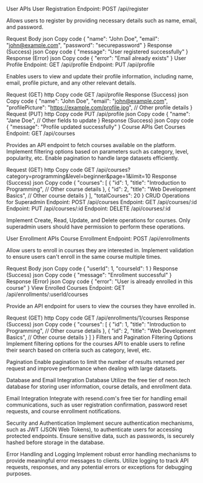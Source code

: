 User APIs
User Registration
Endpoint: POST /api/register

Allows users to register by providing necessary details such as name, email, and password.

Request Body
json
Copy code
{
"name": "John Doe",
"email": "john@example.com",
"password": "securepassword"
}
Response (Success)
json
Copy code
{
"message": "User registered successfully"
}
Response (Error)
json
Copy code
{
"error": "Email already exists"
}
User Profile
Endpoint: GET /api/profile
Endpoint: PUT /api/profile

Enables users to view and update their profile information, including name, email, profile picture, and any other relevant details.

Request (GET)
http
Copy code
GET /api/profile
Response (Success)
json
Copy code
{
"name": "John Doe",
"email": "john@example.com",
"profilePicture": "https://example.com/profile.jpg",
// Other profile details
}
Request (PUT)
http
Copy code
PUT /api/profile
json
Copy code
{
"name": "Jane Doe",
// Other fields to update
}
Response (Success)
json
Copy code
{
"message": "Profile updated successfully"
}
Course APIs
Get Courses
Endpoint: GET /api/courses

Provides an API endpoint to fetch courses available on the platform. Implement filtering options based on parameters such as category, level, popularity, etc. Enable pagination to handle large datasets efficiently.

Request (GET)
http
Copy code
GET /api/courses?category=programming&level=beginner&page=1&limit=10
Response (Success)
json
Copy code
{
"courses": [
{
"id": 1,
"title": "Introduction to Programming",
// Other course details
},
{
"id": 2,
"title": "Web Development Basics",
// Other course details
}
],
"totalCourses": 20
}
CRUD Operations for Superadmin
Endpoint: POST /api/courses
Endpoint: GET /api/courses/:id
Endpoint: PUT /api/courses/:id
Endpoint: DELETE /api/courses/:id

Implement Create, Read, Update, and Delete operations for courses. Only superadmin users should have permission to perform these operations.

User Enrollment APIs
Course Enrollment
Endpoint: POST /api/enrollments

Allow users to enroll in courses they are interested in. Implement validation to ensure users can't enroll in the same course multiple times.

Request Body
json
Copy code
{
"userId": 1,
"courseId": 1
}
Response (Success)
json
Copy code
{
"message": "Enrollment successful"
}
Response (Error)
json
Copy code
{
"error": "User is already enrolled in this course"
}
View Enrolled Courses
Endpoint: GET /api/enrollments/:userId/courses

Provide an API endpoint for users to view the courses they have enrolled in.

Request (GET)
http
Copy code
GET /api/enrollments/1/courses
Response (Success)
json
Copy code
{
"courses": [
{
"id": 1,
"title": "Introduction to Programming",
// Other course details
},
{
"id": 2,
"title": "Web Development Basics",
// Other course details
}
]
}
Filters and Pagination
Filtering Options
Implement filtering options for the courses API to enable users to refine their search based on criteria such as category, level, etc.

Pagination
Enable pagination to limit the number of results returned per request and improve performance when dealing with large datasets.

Database and Email Integration
Database
Utilize the free tier of neon.tech database for storing user information, course details, and enrollment data.

Email Integration
Integrate with resend.com's free tier for handling email communications, such as user registration confirmation, password reset requests, and course enrollment notifications.

Security and Authentication
Implement secure authentication mechanisms, such as JWT (JSON Web Tokens), to authenticate users for accessing protected endpoints. Ensure sensitive data, such as passwords, is securely hashed before storage in the database.

Error Handling and Logging
Implement robust error handling mechanisms to provide meaningful error messages to clients. Utilize logging to track API requests, responses, and any potential errors or exceptions for debugging purposes.
